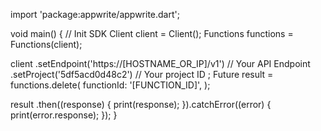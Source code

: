 import 'package:appwrite/appwrite.dart';

void main() { // Init SDK
  Client client = Client();
  Functions functions = Functions(client);

  client
    .setEndpoint('https://[HOSTNAME_OR_IP]/v1') // Your API Endpoint
    .setProject('5df5acd0d48c2') // Your project ID
  ;
  Future result = functions.delete(
    functionId: '[FUNCTION_ID]',
  );

  result
    .then((response) {
      print(response);
    }).catchError((error) {
      print(error.response);
  });
}
